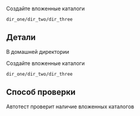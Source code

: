 Создайте вложенные каталоги 

`dir_one/dir_two/dir_three`

## Детали

В домашней директории

Создайте вложенные каталоги 

`dir_one/dir_two/dir_three`

## Способ проверки

Автотест проверит наличие вложенных каталогов